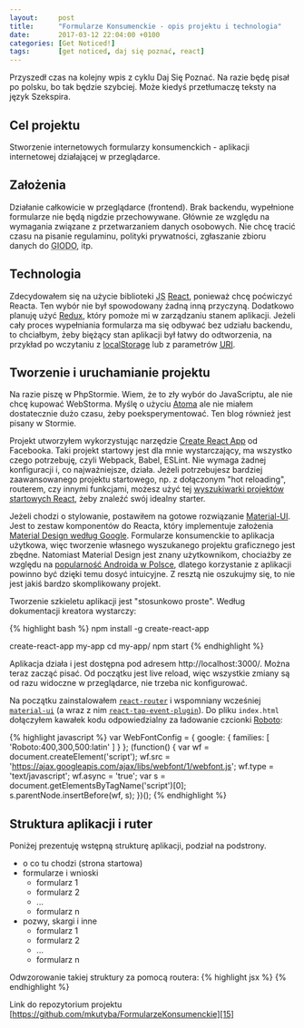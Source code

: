 ```yaml
---
layout:     post
title:      "Formularze Konsumenckie - opis projektu i technologia"
date:       2017-03-12 22:04:00 +0100
categories: [Get Noticed!]
tags:       [get noticed, daj się poznać, react]
---
```


Przyszedł czas na kolejny wpis z cyklu Daj Się Poznać. Na razie będę pisał po polsku, bo tak będzie szybciej. Może
kiedyś przetłumaczę teksty na język Szekspira.

## Cel projektu
Stworzenie internetowych formularzy konsumenckich - aplikacji internetowej działającej w przeglądarce.

## Założenia
Działanie całkowicie w przeglądarce (frontend). Brak backendu, wypełnione formularze nie będą nigdzie przechowywane.
Głównie ze względu na wymagania związane z przetwarzaniem danych osobowych. Nie chcę tracić czasu na pisanie regulaminu,
polityki prywatności, zgłaszanie zbioru danych do
<abbr title="Generalny Inspektor Ochrony Danych Osobowych">GIODO</abbr>, itp.

## Technologia
Zdecydowałem się na użycie biblioteki <abbr title="JavaScript">JS</abbr> [React][1], ponieważ chcę poćwiczyć Reacta. Ten
wybór nie był spowodowany żadną inną przyczyną. Dodatkowo planuję użyć [Redux][2], który pomoże mi w zarządzaniu stanem
aplikacji. Jeżeli cały proces wypełniania formularza ma się odbywać bez udziału backendu, to chciałbym, żeby biężący
stan aplikacji był łatwy do odtworzenia, na przykład po wczytaniu z [localStorage][3] lub z parametrów
[<abbr title="Uniform Resource Identifier">URI</abbr>][4].

## Tworzenie i uruchamianie projektu
Na razie piszę w PhpStormie. Wiem, że to zły wybór do JavaScriptu, ale nie chcę kupować WebStorma. Myślę o użyciu
[Atoma][5] ale nie miałem dostatecznie dużo czasu, żeby poeksperymentować. Ten blog również jest pisany w Stormie.

Projekt utworzyłem wykorzystując narzędzie [Create React App][6] od Facebooka. Taki projekt startowy jest dla mnie
wystarczający, ma wszystko czego potrzebuję, czyli Webpack, Babel, ESLint. Nie wymaga żadnej konfiguracji i, co
najważniejsze, działa. Jeżeli potrzebujesz bardziej zaawansowanego projektu startowego, np. z dołączonym "hot
reloading", routerem, czy innymi funkcjami, możesz użyć tej [wyszukiwarki projektów startowych React][7], żeby znaleźć
swój idealny starter.

Jeżeli chodzi o stylowanie, postawiłem na gotowe rozwiązanie [Material-UI][8]. Jest to zestaw komponentów do Reacta,
który implementuje założenia [Material Design według Google][9]. Formularze konsumenckie to aplikacja użytkowa, więc
tworzenie własnego wyszukanego projektu graficznego jest zbędne. Natomiast Material Design jest znany użytkownikom,
chociażby ze względu na [popularność Androida w Polsce][10], dlatego korzystanie z aplikacji powinno być dzięki temu
dosyć intuicyjne. Z resztą nie oszukujmy się, to nie jest jakiś bardzo skomplikowany projekt.

Tworzenie szkieletu aplikacji jest "stosunkowo proste". Według dokumentacji kreatora wystarczy:

{% highlight bash %}
npm install -g create-react-app

create-react-app my-app
cd my-app/
npm start
{% endhighlight %}

Aplikacja działa i jest dostępna pod adresem http://localhost:3000/. Można teraz zacząć pisać. Od początku jest live
reload, więc wszystkie zmiany są od razu widoczne w przeglądarce, nie trzeba nic konfigurować.

Na początku zainstalowałem [`react-router`][11] i wspomniany wcześniej [`material-ui`][12] (a wraz z nim
[`react-tap-event-plugin`][13]). Do pliku `index.html` dołączyłem kawałek kodu odpowiedzialny za ładowanie czcionki
[Roboto][14]:

{% highlight javascript %}
var WebFontConfig = {
  google: { families: [ 'Roboto:400,300,500:latin' ] }
};
(function() {
  var wf = document.createElement('script');
  wf.src = 'https://ajax.googleapis.com/ajax/libs/webfont/1/webfont.js';
  wf.type = 'text/javascript';
  wf.async = 'true';
  var s = document.getElementsByTagName('script')[0];
  s.parentNode.insertBefore(wf, s);
})();
{% endhighlight %}

## Struktura aplikacji i ruter
Poniżej prezentuję wstępną strukturę aplikacji, podział na podstrony.
- o co tu chodzi (strona startowa)
- formularze i wnioski
  - formularz 1
  - formularz 2
  - ...
  - formularz n
- pozwy, skargi i inne
  - formularz 1
  - formularz 2
  - ...
  - formularz n

Odwzorowanie takiej struktury za pomocą routera:
{% highlight jsx %}
<Router history={browserHistory}>
    <Route path="/" component={App}>
        <IndexRoute component={Home}/>
        <Route path="/forms" component={Forms}>
            <Route path="/forms/:formName" component={Form}/>
        </Route>
        <Route path="/lawsuits" component={Lawsuits}>
            <Route path="/lawsuits/:lawsuitName" component={Lawsuit}/>
        </Route>
    </Route>
</Router>
{% endhighlight %}

Link do repozytorium projektu [https://github.com/mkutyba/FormularzeKonsumenckie][15]

[1]: https://facebook.github.io/react/
[2]: http://redux.js.org/
[3]: https://developer.mozilla.org/en/docs/Web/API/Window/localStorage
[4]: https://developer.mozilla.org/en-US/docs/Glossary/URI
[5]: https://atom.io/
[6]: https://github.com/facebookincubator/create-react-app
[7]: http://andrewhfarmer.com/starter-project/
[8]: http://www.material-ui.com/
[9]: https://material.io/guidelines/material-design/introduction.html
[10]: http://www.ranking.pl/pl/rankings/operating-systems.html
[11]: https://www.npmjs.com/package/react-router
[12]: https://www.npmjs.com/package/material-ui
[13]: https://www.npmjs.com/package/material-ui#react-tap-event-plugin
[14]: https://fonts.google.com/specimen/Roboto
[15]: https://github.com/mkutyba/FormularzeKonsumenckie